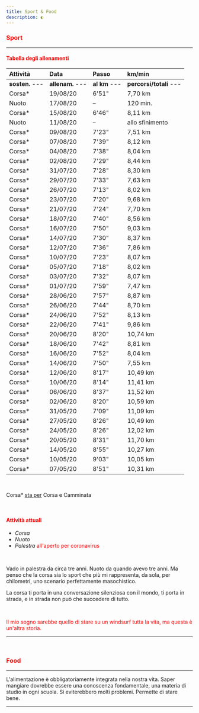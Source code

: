 ```yaml
---
title: Sport & Food
description: ◐
---
```


### <span style="color:red">Sport</span>
---

#### <span style="color:red">Tabella degli allenamenti</span>

| Attività                    | Data                    | Passo                         | km/min                           |
|:----------------------|:--------------------|:-------------------------|:----------------------------|
| **sosten.** ---        | **allenam.** ---   | **al km** ---                | **percorsi/totali** ---     |
| Corsa*                    | 19/08/20              |  6'51"                         |  7,70 km                         |
| Nuoto                     | 17/08/20              |  –                                |  120 min.                        |
| Corsa*                    | 15/08/20              |  6'46"                         |  8,11 km                         |
| Nuoto                     | 11/08/20              |  –                                |  allo sfinimento              |
| Corsa*                    | 09/08/20              |  7'23"                         |  7,51 km                         |
| Corsa*                    | 07/08/20              |  7'39"                         |  8,12 km                         |
| Corsa*                    | 04/08/20              |  7'38"                         |  8,04 km                         |
| Corsa*                    | 02/08/20              |  7'29"                         |  8,44 km                         |
| Corsa*                    | 31/07/20              |  7'28"                         |  8,30 km                         |
| Corsa*                    | 29/07/20              |  7'33"                         |  7,63 km                         |
| Corsa*                    | 26/07/20              |  7'13"                         |  8,02 km                         |
| Corsa*                    | 23/07/20              |  7'20"                         |  9,68 km                         |
| Corsa*                    | 21/07/20              |  7'24"                         |  7,70 km                         |
| Corsa*                    | 18/07/20              |  7'40"                         |  8,56 km                         |
| Corsa*                    | 16/07/20              |  7'50"                         |  9,03 km                         |
| Corsa*                    | 14/07/20              |  7'30"                         |  8,37 km                         |
| Corsa*                    | 12/07/20              |  7'36"                         |  7,86 km                         |
| Corsa*                    | 10/07/20              |  7'23"                         |  8,07 km                         |
| Corsa*                    | 05/07/20              |  7'18"                         |  8,02 km                         |
| Corsa*                    | 03/07/20              |  7'32"                         |  8,07 km                         |
| Corsa*                    | 01/07/20              |  7'59"                         |  7,47 km                         |
| Corsa*                    | 28/06/20              |  7'57"                         |  8,87 km                         |
| Corsa*                    | 26/06/20              |  7'44"                         |  8,70 km                         |
| Corsa*                    | 24/06/20              |  7'52"                         |  8,13 km                         |
| Corsa*                    | 22/06/20              |  7'41"                         |  9,86 km                         |
| Corsa*                    | 20/06/20              |  8'20"                         |  10,74 km                       |
| Corsa*                    | 18/06/20              |  7'42"                         |  8,81 km                         |
| Corsa*                    | 16/06/20              |  7'52"                         |  8,04 km                         |
| Corsa*                    | 14/06/20              |  7'50"                         |  7,55 km                         |
| Corsa*                    | 12/06/20              |  8'17"                         |  10,49 km                       |
| Corsa*                    | 10/06/20              |  8'14"                         |  11,41 km                       |
| Corsa*                    | 06/06/20              |  8'37"                         |  11,52 km                       |
| Corsa*                    | 02/06/20              |  8'20"                         |  10,59 km                       |
| Corsa*                    | 31/05/20              |  7'09"                         |  11,09 km                       |
| Corsa*                    | 27/05/20              |  8'26"                         |  10,49 km                       |
| Corsa*                    | 24/05/20              |  8'26"                         |  12,02 km                       |
| Corsa*                    | 20/05/20              |  8'31"                         |  11,70 km                       |
| Corsa*                    | 14/05/20              |  8'55"                         |  10,27 km                       |
| Corsa*                    | 10/05/20              |  9'03"                         |  10,05 km                       |
| Corsa*                    | 07/05/20              |  8'51"                         |  10,31 km                       |
&nbsp;

Corsa* <span style="text-decoration:underline">sta per</span> Corsa e Camminata

&nbsp;

#### <span style="color:red">Attività attuali</span>
* _Corsa_
* _Nuoto_
* _Palestra_ <span style="color:red">all'aperto per coronavirus</span>

&nbsp;

Vado in palestra da circa tre anni. Nuoto da quando avevo tre anni. Ma penso che la corsa sia lo sport che più mi rappresenta, da sola, per chilometri, uno scenario perfettamente masochistico.

La corsa ti porta in una conversazione silenziosa con il mondo, ti porta in strada, e in strada non può che succedere di tutto.

&nbsp;

<span style="color:red">Il mio sogno sarebbe quello di stare su un windsurf tutta la vita, ma questa è un'altra storia.</span>

---
&nbsp;

### <span style="color:red">Food</span>
---
L'alimentazione è obbligatoriamente integrata nella nostra vita. Saper mangiare dovrebbe essere una conoscenza fondamentale, una materia di studio in ogni scuola. Si eviterebbero molti problemi. Permette di stare bene.

---

